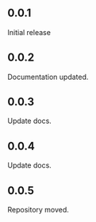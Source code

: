 ## 0.0.1

Initial release

## 0.0.2

Documentation updated.

## 0.0.3

Update docs.

## 0.0.4

Update docs.

## 0.0.5

Repository moved.